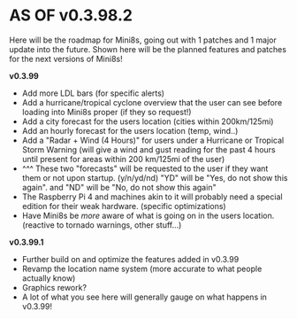 # AS OF v0.3.98.2

Here will be the roadmap for Mini8s, going out with 1 patches and 1 major update into the future.
Shown here will be the planned features and patches for the next versions of Mini8s!

**v0.3.99**
- Add more LDL bars (for specific alerts)
- Add a hurricane/tropical cyclone overview that the user can see before loading into Mini8s proper (if they so request!)
- Add a city forecast for the users location (cities within 200km/125mi)
- Add an hourly forecast for the users location (temp, wind..)
- Add a "Radar + Wind (4 Hours)" for users under a Hurricane or Tropical Storm Warning (will give a wind and gust reading for the past 4 hours until present for areas within 200 km/125mi of the user)
- ^^^ These two "forecasts" will be requested to the user if they want them or not upon startup. (y/n/yd/nd) "YD" will be "Yes, do not show this again". and "ND" will be "No, do not show this again"
- The Raspberry Pi 4 and machines akin to it will probably need a special edition for their weak hardware. (specific optimizations)
- Have Mini8s be *more* aware of what is going on in the users location. (reactive to tornado warnings, other stuff...)

**v0.3.99.1**
- Further build on and optimize the features added in v0.3.99
- Revamp the location name system (more accurate to what people actually know)
- Graphics rework?
- A lot of what you see here will generally gauge on what happens in v0.3.99!
